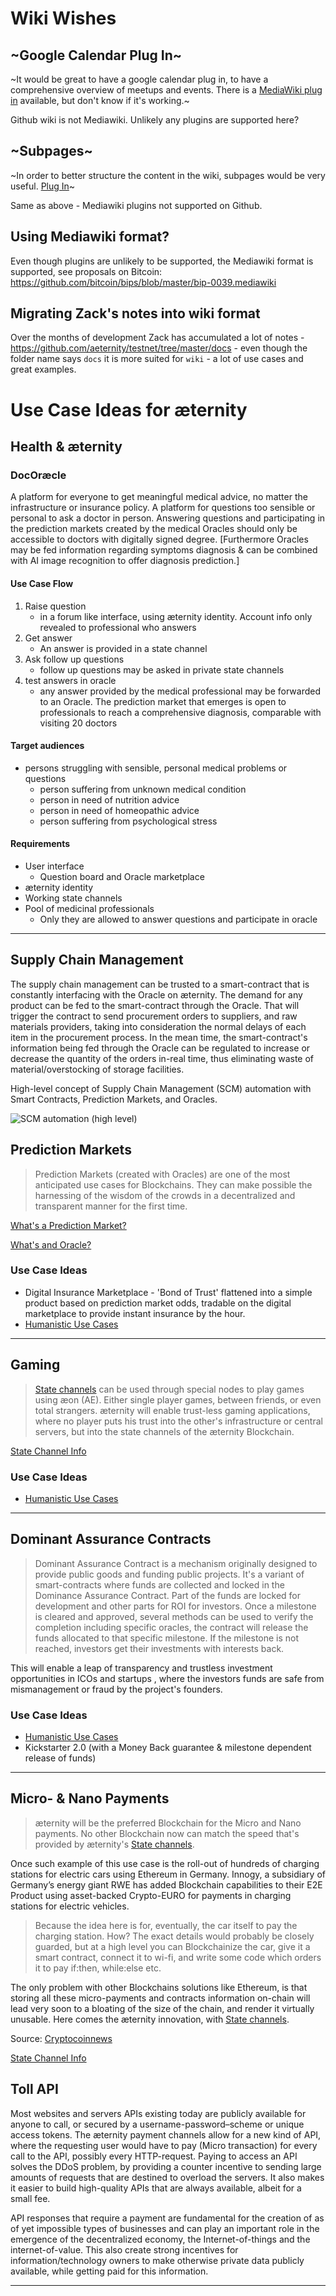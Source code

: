 # Wiki Wishes
## ~Google Calendar Plug In~

~It would be great to have a google calendar plug in, to have a comprehensive overview of meetups and events.
There is a [MediaWiki plug in](https://www.mediawikiwidgets.org/Google_Calendar) available, but don't know if it's working.~

Github wiki is not Mediawiki. Unlikely any plugins are supported here?

## ~Subpages~
~In order to better structure the content in the wiki, subpages would be very useful.
[Plug In](https://github.com/wikimedia/mediawiki-extensions-EditSubpages)~

Same as above - Mediawiki plugins not supported on Github.

## Using Mediawiki format?

Even though plugins are unlikely to be supported, the Mediawiki format is supported, see proposals on Bitcoin: https://github.com/bitcoin/bips/blob/master/bip-0039.mediawiki

## Migrating Zack's notes into wiki format

Over the months of development Zack has accumulated a lot of notes - https://github.com/aeternity/testnet/tree/master/docs - even though the folder name says `docs` it is more suited for `wiki` - a lot of use cases and great examples.

# Use Case Ideas for æternity

## Health & æternity 

### DocOræcle
A platform for everyone to get meaningful medical advice, no matter the infrastructure or insurance policy. A platform for questions too sensible or personal to ask a doctor in person. 
Answering questions and participating in the prediction markets created by the medical Oracles should only be accessible to doctors with digitally signed degree. 
[Furthermore Oracles may be fed information regarding symptoms diagnosis & can be combined with AI image recognition to offer diagnosis prediction.]

#### Use Case Flow
1. Raise question
    * in a forum like interface, using æternity identity. Account info only revealed to professional who answers 
2. Get answer
    * An answer is provided in a state channel
3. Ask follow up questions
    * follow up questions may be asked in private state channels
4. test answers  in oracle
    * any answer provided by the medical professional may be forwarded to an Oracle. The prediction market that emerges is open to professionals to reach a comprehensive diagnosis, comparable with visiting 20 doctors

#### Target audiences
* persons struggling with sensible, personal medical problems or questions
  * person suffering from unknown medical condition 
  * person in need of nutrition advice
  * person in need of homeopathic advice
  * person suffering from psychological stress

#### Requirements
* User interface
    * Question board and Oracle marketplace
* æternity identity
* Working state channels
* Pool of medicinal professionals
    * Only they are allowed to answer questions and participate in oracle

***

## Supply Chain Management

The supply chain management can be trusted to a smart-contract that is constantly interfacing with the Oracle on æternity.
The demand for any product can be fed to the smart-contract through the Oracle. That will trigger the contract to send procurement orders to suppliers, and raw materials providers, taking into consideration the normal delays of each item in the procurement process. In the mean time, the smart-contract's information being fed through the Oracle can be regulated to increase or decrease the quantity of the orders in-real time, thus eliminating waste of material/overstocking of storage facilities. 

High-level concept of Supply Chain Management (SCM) automation with Smart Contracts, Prediction Markets, and Oracles.

![SCM automation (high level)](http://i67.tinypic.com/1112pw4.png)

## Prediction Markets
> Prediction Markets (created with Oracles) are one of the most anticipated use cases for Blockchains. They can make possible the harnessing of the wisdom of the crowds in a decentralized and transparent manner for the first time.

[What's a Prediction Market?](Research-and-Theory#prediction-markets)

[What's and Oracle?](Understanding-Aeternity#what-is-an-oracle)  

### Use Case Ideas 
* Digital Insurance Marketplace - 'Bond of Trust' flattened into a simple product based on prediction market odds, tradable on the digital marketplace to provide instant insurance by the hour.
* [Humanistic Use Cases ](https://github.com/aeternity/wiki/wiki/Humanistic-Use-Cases)

***
## Gaming
> [State channels](Research-and-Theory#state-channels) can be used through special nodes to play games using æon (AE). Either single player games, between friends, or even total strangers. æternity will enable trust-less gaming applications, where no player puts his trust into the other's infrastructure or central servers, but into the state channels of the æternity Blockchain.

[State Channel Info](Research-and-Theory#state-channels)  

### Use Case Ideas 
* [Humanistic Use Cases ](https://github.com/aeternity/wiki/wiki/Humanistic-Use-Cases)


***  
## Dominant Assurance Contracts
> Dominant Assurance Contract is a mechanism originally designed to provide public goods and funding public projects.
It's a variant of smart-contracts where funds are collected and locked in the Dominance Assurance Contract. Part of the funds are locked for development and other parts for ROI for investors.
Once a milestone is cleared and approved, several methods can be used to verify the completion including specific oracles, the contract will release the funds allocated to that specific milestone.
If the milestone is not reached, investors get their investments with interests back.

This will enable a leap of transparency and trustless investment opportunities in ICOs and startups , where the investors funds are safe from mismanagement or fraud by the project's founders.

### Use Case Ideas 
* [Humanistic Use Cases ](https://github.com/aeternity/wiki/wiki/Humanistic-Use-Cases)
* Kickstarter 2.0 (with a Money Back guarantee & milestone dependent release of funds)
  
***
## Micro- & Nano Payments
> æternity will be the preferred Blockchain for the Micro and Nano payments. No other Blockchain now can match the speed that's provided by æternity's [State channels](State-Channels).

Once such example of this use case is the roll-out of hundreds of charging stations for electric cars using  Ethereum in Germany. Innogy, a subsidiary of Germany’s energy giant RWE has added Blockchain capabilities to their E2E Product using asset-backed Crypto-EURO for payments in charging stations for electric vehicles. 

> Because the idea here is for, eventually, the car itself to pay the charging station. How? The exact details would probably be closely guarded, but at a high level you can Blockchainize the car, give it a smart contract, connect it to wi-fi, and write some code which orders it to pay if:then, while:else etc.

The only problem with other Blockchains solutions like Ethereum, is that storing all these micro-payments and contracts information on-chain will lead very soon to a bloating of the size of the chain, and render it virtually unusable. Here comes the æternity innovation, with [State channels](State-Channels).

Source: [Cryptocoinnews](https://www.cryptocoinsnews.com/hundreds-charging-stations-electric-cars-blockchenized-ethereum-germany/)

[State Channel Info](Research-and-Theory#state-channels)  

## Toll API

Most websites and servers APIs existing today are publicly available for anyone to call, or secured by a username-password–scheme or unique access tokens. The æternity payment channels allow for a new kind of API, where the requesting user would have to pay (Micro transaction) for every call to the API, possibly every HTTP-request. Paying to access an API solves the DDoS problem, by providing a counter incentive to sending large amounts of requests that are destined to overload the servers. It also makes it easier to build high-quality APIs that are always available, albeit for a small fee.

API responses that require a payment are fundamental for the creation of as of yet impossible types of businesses and can play an important role in the emergence of the decentralized economy, the Internet-of-things and the internet-of-value. This also create strong incentives for information/technology owners to make otherwise private data publicly available, while getting paid for this information.



***